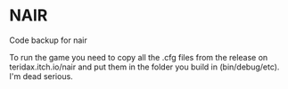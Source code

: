 # NAIR
Code backup for nair

To run the game you need to copy all the .cfg files from the release on teridax.itch.io/nair and put them in the folder you build in (bin/debug/etc). I'm dead serious.
